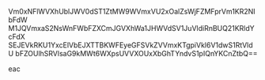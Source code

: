 Vm0xNFlWVXhUblJWV0dST1ZtMW9WVmxVU2xOalZsWjFZMFprVm1KR2NIbFdW
M1JQVmxaS2NsWnFWbFZXCmJGVXhWa1JHWVdSV1JuVldiRnBUQ21KRldYcFdX
SEJEVkRKU1YxcElVbEJXTTBKWFEyeGFSVkZVVmxKTgpiVkl6V1dwS1RtVldU
bFZOUlhSRVlsaG9kMWt6WXpsUVVXOUxXbGhTYndvS1pIQnYKCnZtbQ==

eac
